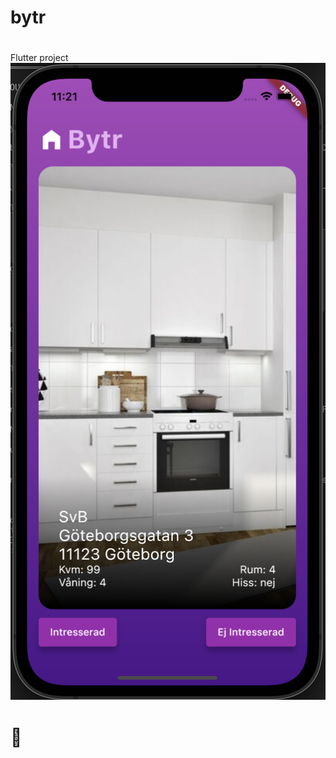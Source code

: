 # bytr
#

 Flutter project
 ![alt text](https://github.com/maxkernw/bytr/blob/main/bytr.png?raw=true)

 # :camel: